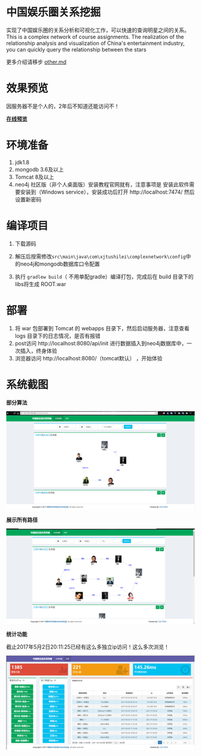 # 中国娱乐圈关系挖掘

实现了中国娱乐圈的关系分析和可视化工作，可以快速的查询明星之间的关系。This is a complex network of course assignments. The realization of the relationship analysis and visualization of China's entertainment industry, you can quickly query the relationship between the stars

更多介绍请移步 [other.md](other.md)

# 效果预览

因服务器不是个人的，2年后不知道还能访问不！

**[在线预览](http://aliyun.xjtushilei.com:6088/index.html)**


# 环境准备
1. jdk1.8
1. mongodb 3.6及以上
1. Tomcat 8及以上
1. neo4j 社区版（非个人桌面版）安装教程官网就有，注意事项是
    安装此软件需要安装到（Windows service），安装成功后打开 http://localhost:7474/ 然后设置新密码


# 编译项目
1. 下载源码
2. 解压后按需修改`src\main\java\com\xjtushilei\complexnetwork\config`中的neo4j和mongodb数据库口令配置

3. 执行 `gradlew build`（ 不用单配gradle）编译打包，完成后在 build 目录下的libs将生成 ROOT.war
# 部署
1. 将 war 包部署到 Tomcat 的 webapps 目录下，然后启动服务器，注意查看 logs 目录下的日志情况，是否有报错
2. post访问 http://localhost:8080/api/init 进行数据插入到neo4j数据库中，一次插入，终身体验
3. 浏览器访问 http://localhost:8080/（tomcat默认） ，开始体验




# 系统截图
   
   **部分算法**
   
   ![](/img/net1.png)
   
   **展示所有路径**
   
   ![](/img/net2.png)
   
   **统计功能**
   
   截止2017年5月2日20:11:25已经有这么多独立ip访问！这么多次浏览！
   
   ![](/img/net3.png)





